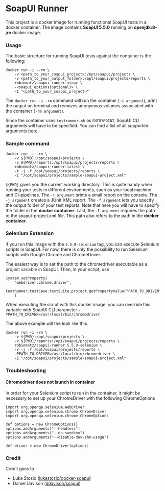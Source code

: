 # SoapUI Runner

This project is a docker image for running functional SoapUI tests in a docker container. The image contains **SoapUI 5.5.0** running on **openjdk:8-jre** docker image. 

### Usage

The basic structure for running SoapUI tests against the container is the following:

```
docker run -i --rm \
    -v <path_to_your_soapui_project>:/opt/soapui/projects \
    -v <path_to_your_output_folder>:/opt/soapui/projects/reports \
    robinmatz\soapui-runner:<tag> \
    -<soapui_options(optional)> \
    -I "<path_to_your_soapui_project>"
```

The ``docker run -i -rm`` command will run the container (``-i argument``), print the output on terminal and removes anonymous volumes associated with the container (``-rm argument``).

Since the container uses ``testrunner.sh`` as ``ENTRYPOINT``, SoapUI CLI arguments will have to be specified. You can find a list of all supported arguments [here](https://www.soapui.org/docs/test-automation/running-functional-tests/).

### Sample command

```
docker run -i -rm \
    -v ${PWD}:/opt/soapui/projects \
    -v ${PWD}/reports:/opt/soapui/projects/reports \
    robinmatz/soapui-runner:latest \
    -r -j -f /opt/soapui/projects/reports \
    -I "/opt/soapui/projects/sample-soapui-project.xml"
```

``${PWD}`` gives you the current working directory. This is quite handy when running your tests in different environments, such as your local machine and CI-pipelines.
The ``-r argument`` prints a small report on the console.
The ``-j argument`` creates a JUnit XML report.
The ``-f argument`` lets you specify the output folder of your test reports. Note that here you will have to specify the folder in the **docker container**.
Last, the ``-I argument`` requires the path to the soapui-project.xml file. This path also refers to the path in the **docker container**.

### Selenium Extension
If you run this image with the ``5.5.0-selenium`` tag, you can execute Selenium scripts in SoapUI. For now, there is only the possibility to run Selenium scripts with Google Chrome and ChromeDriver. 

The easiest way is to set the path to the chromedriver executable as a project variable in SoapUI. Then, in your script, use
```
System.setProperty(
    "webdriver.chrome.driver", 
    testRunner.testCase.testSuite.project.getPropertyValue("PATH_TO_DRIVER")
    )
``` 

When executing the script with this docker image, you can override this variable with SoapUI CLI parameter
 ``-PPATH_TO_DRIVER=/usr/local/bin/chromedriver``

The above example will the look like this
```
docker run -i -rm \
    -v ${PWD}:/opt/soapui/projects \
    -v ${PWD}/reports:/opt/soapui/projects/reports \
    robinmatz/soapui-runner:5.5.0-selenium \
    -r -j -f /opt/soapui/projects/reports \
    -PPATH_TO_DRIVER=/usr/local/bin/chromedriver \
    -I "/opt/soapui/projects/sample-soapui-project.xml"
```

### Troubleshooting
#### Chromedriver does not launch in container
In order for your Selenium script to run in the container, it might be necessary to set up your ChromeDriver with the following ChromeOptions
```
import org.openqa.selenium.WebDriver
import org.openqa.selenium.chrome.ChromeDriver
import org.openqa.selenium.chrome.ChromeOptions

def options = new ChromeOptions()
options.addArguments("--headless")
options.addArguments("--no-sandbox")
options.addArguments("--disable-dev-shm-usage")

def driver = new ChromeDriver(options)
```

### Credit
Credit goes to 
- Luka Stosic ([lukastosic/docker-soapui](https://hub.docker.com/r/lukastosic/docker-soapui))
- Daniel Davison ([ddavison/soapui](https://hub.docker.com/r/ddavison/soapui))
